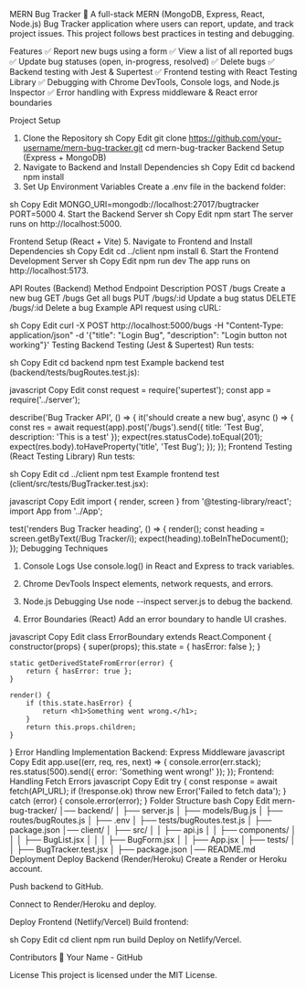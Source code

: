 MERN Bug Tracker 🚀
A full-stack MERN (MongoDB, Express, React, Node.js) Bug Tracker application where users can report, update, and track project issues. This project follows best practices in testing and debugging.

Features
✅ Report new bugs using a form
✅ View a list of all reported bugs
✅ Update bug statuses (open, in-progress, resolved)
✅ Delete bugs
✅ Backend testing with Jest & Supertest
✅ Frontend testing with React Testing Library
✅ Debugging with Chrome DevTools, Console logs, and Node.js Inspector
✅ Error handling with Express middleware & React error boundaries

Project Setup
1. Clone the Repository
sh
Copy
Edit
git clone https://github.com/your-username/mern-bug-tracker.git
cd mern-bug-tracker
Backend Setup (Express + MongoDB)
2. Navigate to Backend and Install Dependencies
sh
Copy
Edit
cd backend
npm install
3. Set Up Environment Variables
Create a .env file in the backend folder:

sh
Copy
Edit
MONGO_URI=mongodb://localhost:27017/bugtracker
PORT=5000
4. Start the Backend Server
sh
Copy
Edit
npm start
The server runs on http://localhost:5000.

Frontend Setup (React + Vite)
5. Navigate to Frontend and Install Dependencies
sh
Copy
Edit
cd ../client
npm install
6. Start the Frontend Development Server
sh
Copy
Edit
npm run dev
The app runs on http://localhost:5173.

API Routes (Backend)
Method	Endpoint	Description
POST	/bugs	Create a new bug
GET	/bugs	Get all bugs
PUT	/bugs/:id	Update a bug status
DELETE	/bugs/:id	Delete a bug
Example API request using cURL:

sh
Copy
Edit
curl -X POST http://localhost:5000/bugs -H "Content-Type: application/json" -d '{"title": "Login Bug", "description": "Login button not working"}'
Testing
Backend Testing (Jest & Supertest)
Run tests:

sh
Copy
Edit
cd backend
npm test
Example backend test (backend/tests/bugRoutes.test.js):

javascript
Copy
Edit
const request = require('supertest');
const app = require('../server');

describe('Bug Tracker API', () => {
    it('should create a new bug', async () => {
        const res = await request(app).post('/bugs').send({
            title: 'Test Bug',
            description: 'This is a test'
        });
        expect(res.statusCode).toEqual(201);
        expect(res.body).toHaveProperty('title', 'Test Bug');
    });
});
Frontend Testing (React Testing Library)
Run tests:

sh
Copy
Edit
cd ../client
npm test
Example frontend test (client/src/tests/BugTracker.test.jsx):

javascript
Copy
Edit
import { render, screen } from '@testing-library/react';
import App from '../App';

test('renders Bug Tracker heading', () => {
    render(<App />);
    const heading = screen.getByText(/Bug Tracker/i);
    expect(heading).toBeInTheDocument();
});
Debugging Techniques
1. Console Logs
Use console.log() in React and Express to track variables.

2. Chrome DevTools
Inspect elements, network requests, and errors.

3. Node.js Debugging
Use node --inspect server.js to debug the backend.

4. Error Boundaries (React)
Add an error boundary to handle UI crashes.

javascript
Copy
Edit
class ErrorBoundary extends React.Component {
    constructor(props) {
        super(props);
        this.state = { hasError: false };
    }

    static getDerivedStateFromError(error) {
        return { hasError: true };
    }

    render() {
        if (this.state.hasError) {
            return <h1>Something went wrong.</h1>;
        }
        return this.props.children;
    }
}
Error Handling Implementation
Backend: Express Middleware
javascript
Copy
Edit
app.use((err, req, res, next) => {
    console.error(err.stack);
    res.status(500).send({ error: 'Something went wrong!' });
});
Frontend: Handling Fetch Errors
javascript
Copy
Edit
try {
    const response = await fetch(API_URL);
    if (!response.ok) throw new Error('Failed to fetch data');
} catch (error) {
    console.error(error);
}
Folder Structure
bash
Copy
Edit
mern-bug-tracker/
│── backend/
│   ├── server.js
│   ├── models/Bug.js
│   ├── routes/bugRoutes.js
│   ├── .env
│   ├── tests/bugRoutes.test.js
│   ├── package.json
│── client/
│   ├── src/
│   │   ├── api.js
│   │   ├── components/
│   │   │   ├── BugList.jsx
│   │   │   ├── BugForm.jsx
│   │   ├── App.jsx
│   ├── tests/
│   │   ├── BugTracker.test.jsx
│   ├── package.json
│── README.md
Deployment
Deploy Backend (Render/Heroku)
Create a Render or Heroku account.

Push backend to GitHub.

Connect to Render/Heroku and deploy.

Deploy Frontend (Netlify/Vercel)
Build frontend:

sh
Copy
Edit
cd client
npm run build
Deploy on Netlify/Vercel.

Contributors
👤 Your Name - GitHub

License
This project is licensed under the MIT License.

